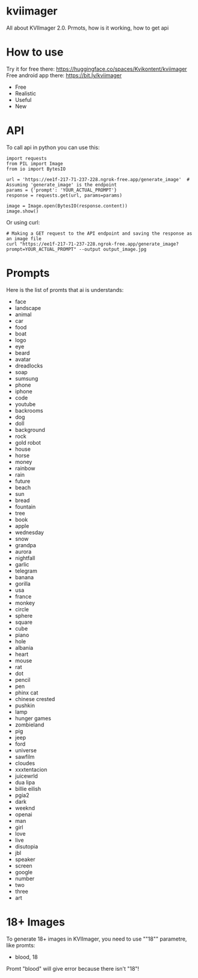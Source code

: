 # kviimager
All about KVIImager 2.0. Prmots, how is it working, how to get api

# How to use
Try it for free there: https://huggingface.co/spaces/Kvikontent/kviimager
Free android app there: https://bit.ly/kviimager
- Free
- Realistic
- Useful
- New

# API
To call api in python you can use this:
```
import requests
from PIL import Image
from io import BytesIO

url = 'https://ee1f-217-71-237-228.ngrok-free.app/generate_image'  # Assuming 'generate_image' is the endpoint
params = {'prompt': 'YOUR_ACTUAL_PROMPT'}
response = requests.get(url, params=params)

image = Image.open(BytesIO(response.content))
image.show()
```
Or using curl:
```
# Making a GET request to the API endpoint and saving the response as an image file
curl "https://ee1f-217-71-237-228.ngrok-free.app/generate_image?prompt=YOUR_ACTUAL_PROMPT" --output output_image.jpg
```

# Prompts
Here is the list of promts that ai is understands:
- face
- landscape
- animal
- car
- food
- boat
- logo
- eye
- beard
- avatar
- dreadlocks
- soap
- sumsung
- phone
- iphone
- code
- youtube
- backrooms
- dog
- doll
- background
- rock
- gold robot
- house
- horse
- money
- rainbow
- rain
- future
- beach
- sun
- bread
- fountain
- tree
- book
- apple
- wednesday
- snow
- grandpa
- aurora
- nightfall
- garlic
- telegram
- banana
- gorilla
- usa
- france
- monkey
- circle
- sphere
- square
- cube
- piano
- hole
- albania
- heart
- mouse
- rat
- dot
- pencil
- pen
- phinx cat
- chinese crested
- pushkin
- lamp
- hunger games
- zombieland
- pig
- jeep
- ford
- universe
- sawfilm
- cloudes
- xxxtentacion
- juicewrld
- dua lipa
- billie eilish
- pgia2
- dark
- weeknd
- openai
- man
- girl
- love
- live
- disutopia
- jbl
- speaker
- screen
- google
- number
- two
- three
- art

# 18+ Images

To generate 18+ images in KVIImager, you need to use ""18"" parametre, like promts:
- blood, 18
  
Promt "blood" will give error because there isn't "18"!
  
